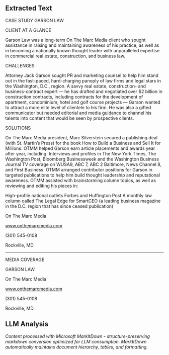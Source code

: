 ## Extracted Text
CASE STUDY GARSON LAW

CLIENT AT A GLANCE

Garson Law was a long-term On The Marc Media client who
sought assistance in raising and maintaining awareness of
his practice, as well as in becoming a nationally known
thought leader with unparalleled expertise in commercial
real estate, construction, and business law.

CHALLENGES

Attorney Jack Garson sought PR and marketing counsel to
help him stand out in the fast-paced, hard-charging panoply
of law firms and legal stars in the Washington, D.C., region. A
savvy real estate, construction- and business-contract
expert — he has drafted and negotiated over $2 billion in
construction contracts, including contracts for the
development of apartment, condominium, hotel and golf
course projects — Garson wanted to attract a more elite
level of clientele to his firm. He was also a gifted
communicator but needed editorial and media guidance to
channel his talents into content that would be seen by
prospective clients.

SOLUTIONS

On The Marc Media president, Marc Silverstein secured a publishing deal (with St. Martin’s
Press) for the book How to Build a Business and Sell It for Millions.
OTMM helped Garson earn article placements and awards year after year, including:
Interviews and profiles in The New York Times, The Washington Post, Bloomberg
Businessweek and the Washington Business Journal
TV coverage on WUSA9, ABC 7, ABC 2 Baltimore, News Channel 8, and First Business.
OTMM arranged contributor positions for Garson in targeted publications to help him build
thought leadership and reputational awareness. OTMM assisted with brainstorming column
topics, as well as reviewing and editing his pieces in:

High-profile national outlets Forbes and Huffington Post
A monthly law column called The Legal Edge for SmartCEO (a leading business magazine
in the D.C. region that has since ceased publication)

On The Marc Media

www.onthemarcmedia.com

(301) 545-0108

Rockville, MD



---

MEDIA COVERAGE

GARSON LAW

On The Marc Media

www.onthemarcmedia.com

(301) 545-0108

Rockville, MD



## LLM Analysis
*Content processed with Microsoft MarkItDown - structure-preserving markdown conversion optimized for LLM consumption. MarkItDown automatically maintains document hierarchy, tables, and formatting.*
